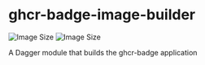 # ghcr-badge-image-builder
![Image Size](https://ghcr-badge.linuxnet.io/kerwood/ghcr-badge/latest_tag?color=%2344cc11&ignore=latest&label=version) ![Image Size](https://ghcr-badge.linuxnet.io/kerwood/ghcr-badge/size?color=%2344cc11&tag=latest&label=image+size)

A Dagger module that builds the ghcr-badge application

